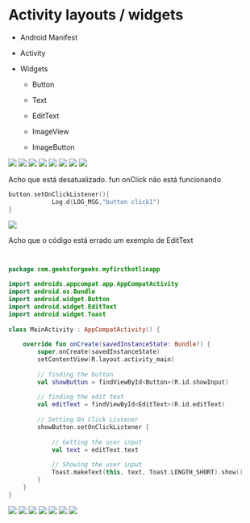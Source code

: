 # Activity layouts / widgets

- Android Manifest

- Activity

- Widgets

    - Button

    - Text

    - EditText

    - ImageView

    - ImageButton


<img src=".assets/75.jpg">

<img src=".assets/76.jpg">

<img src=".assets/77.jpg">

<img src=".assets/78.jpg">

<img src=".assets/79.jpg">

<img src=".assets/80.jpg">

<img src=".assets/81.jpg">

<img src=".assets/82.jpg">

Acho que está desatualizado. fun onClick não está funcionando

```kotlin
button.setOnClickListener(){
            Log.d(LOG_MSG,"button click1")
}
```

<img src=".assets/83.jpg">

Acho que o código está errado um exemplo de EditText

```kotlin


package com.geeksforgeeks.myfirstkotlinapp
 
import androidx.appcompat.app.AppCompatActivity
import android.os.Bundle
import android.widget.Button
import android.widget.EditText
import android.widget.Toast
 
class MainActivity : AppCompatActivity() {
 
    override fun onCreate(savedInstanceState: Bundle?) {
        super.onCreate(savedInstanceState)
        setContentView(R.layout.activity_main)
 
        // finding the button
        val showButton = findViewById<Button>(R.id.showInput)
 
        // finding the edit text
        val editText = findViewById<EditText>(R.id.editText)
 
        // Setting On Click Listener
        showButton.setOnClickListener {
 
            // Getting the user input
            val text = editText.text
 
            // Showing the user input
            Toast.makeText(this, text, Toast.LENGTH_SHORT).show()
        }
    }
}
```

<img src=".assets/84.jpg">

<img src=".assets/85.jpg">

<img src=".assets/86.jpg">

<img src=".assets/87.jpg">

<img src=".assets/88.jpg">

<img src=".assets/89.jpg">

<img src=".assets/90.jpg">

